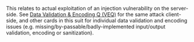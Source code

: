 This relates to actual exploitation of an injection vulnerability on the server-side. See [Data Validation & Encoding Q (VEQ)](/cards/VEQ#card 'Data Validation & Encoding Q [internal]') for the same attack client-side, and other cards in this suit for individual data validation and encoding issues (e.g. missing/by-passable/badly-implemented input/output validation, encoding or sanitization).
